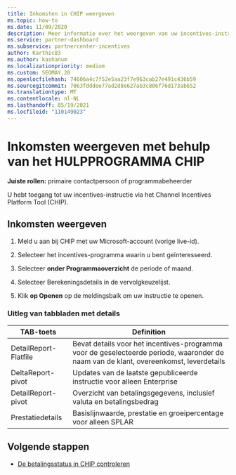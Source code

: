 ```yaml
---
title: Inkomsten in CHIP weergeven
ms.topic: how-to
ms.date: 11/09/2020
description: Meer informatie over het weergeven van uw incentives-instructie en inkomsten in het hulpprogramma Chip (Channel Incentives Platform).
ms.service: partner-dashboard
ms.subservice: partnercenter-incentives
author: Karthic83
ms.author: kashanum
ms.localizationpriority: medium
ms.custom: SEOMAY.20
ms.openlocfilehash: 74606a4c7f52e5aa23f7e963cab27e491c436b59
ms.sourcegitcommit: 7063fdddee77ad2d8e627ab3c806f76d173ab652
ms.translationtype: MT
ms.contentlocale: nl-NL
ms.lasthandoff: 05/19/2021
ms.locfileid: "110149023"
---
```

# <a name="view-earnings-using-the-chip-tool"></a>Inkomsten weergeven met behulp van het HULPPROGRAMMA CHIP

**Juiste rollen:** primaire contactpersoon of programmabeheerder

U hebt toegang tot uw incentives-instructie via het Channel Incentives Platform Tool (CHIP).

## <a name="view-earnings"></a>Inkomsten weergeven

1. Meld u aan bij CHIP met uw Microsoft-account (vorige live-id).

2. Selecteer het incentives-programma waarin u bent geïnteresseerd.

3. Selecteer **onder Programmaoverzicht** de periode of maand. 
1. Selecteer Berekeningsdetails in de vervolgkeuzelijst.
1.  Klik **op Openen** op de meldingsbalk om uw instructie te openen.

### <a name="explanation-of-details-tabs"></a>Uitleg van tabbladen met details

|**TAB-toets**|**Definition**|
|-------------|--------------------------|
|DetailReport-Flatfile|Bevat details voor het incentives-programma voor de geselecteerde periode, waaronder de naam van de klant, overeenkomst, leverdetails|
|DeltaReport-pivot|Updates van de laatste gepubliceerde instructie voor alleen Enterprise|
|DetailReport-pivot|Overzicht van betalingsgegevens, inclusief valuta en betalingsbedrag|
|Prestatiedetails|Basislijnwaarde, prestatie en groeipercentage voor alleen SPLAR|

## <a name="next-steps"></a>Volgende stappen

- [De betalingsstatus in CHIP controleren](chip-payment-status.md)